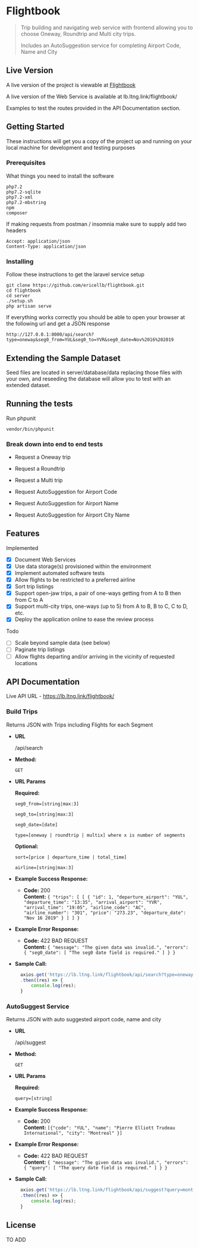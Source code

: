 # Flightbook

> Trip building and navigating web service with frontend allowing you to choose Oneway, Roundtrip and Multi city trips.
>
> Includes an AutoSuggestion service for completing Airport Code, Name and City

## Live Version

A live version of the project is viewable at [Flightbook](https://ericellb.github.io/flightbook/)

A live version of the Web Service is available at lb.ltng.link/flightbook/

Examples to test the routes provided in the API Documentation section.

## Getting Started

These instructions will get you a copy of the project up and running on your local machine for development and testing purposes

### Prerequisites

What things you need to install the software

```
php7.2
php7.2-sqlite
php7.2-xml
php7.2-mbstring
npm
composer
```

If making requests from postman / insomnia make sure to supply add two headers

```
Accept: application/json
Content-Type: application/json
```

### Installing

Follow these instructions to get the laravel service setup

```
git clone https://github.com/ericellb/flightbook.git
cd flightbook
cd server
./setup.sh
php artisan serve
```

If everything works correctly you should be able to open your browser at the following url and get a JSON response

```
http://127.0.0.1:8000/api/search?type=oneway&seg0_from=YUL&seg0_to=YVR&seg0_date=Nov%2016%202019
```

## Extending the Sample Dataset

Seed files are located in server/database/data replacing those files with your own, and reseeding the database will allow you to test with an extended dataset.

## Running the tests

Run phpunit

```
vendor/bin/phpunit
```

### Break down into end to end tests

- Request a Oneway trip

- Request a Roundtrip

- Request a Multi trip

- Request AutoSuggestion for Airport Code

- Request AutoSuggestion for Airport Name

- Request AutoSuggestion for Airport City Name

## Features

Implemented

- [x] Document Web Services
- [x] Use data storage(s) provisioned within the environment
- [x] Implement automated software tests
- [x] Allow flights to be restricted to a preferred airline
- [x] Sort trip listings
- [x] Support open-jaw trips, a pair of one-ways getting from A to B then from C to A
- [x] Support multi-city trips, one-ways (up to 5) from A to B, B to C, C to D, etc.
- [x] Deploy the application online to ease the review process

Todo

- [ ] Scale beyond sample data (see below)
- [ ] Paginate trip listings
- [ ] Allow flights departing and/or arriving in the vicinity of requested locations

## API Documentation

Live API URL - https://lb.ltng.link/flightbook/

### Build Trips

Returns JSON with Trips including Flights for each Segment

- **URL**

  /api/search

- **Method:**

  `GET`

- **URL Params**

  **Required:**

  `seg0_from=[string|max:3]`

  `seg0_to=[string|max:3]`

  `seg0_date=[date]`

  `type=[oneway | roundtrip | multix] where x is number of segments`

  **Optional:**

  `sort=[price | departure_time | total_time]`

  `airline=[string|max:3]`

* **Example Success Response:**

  - **Code:** 200 <br />
    **Content:** `{ "trips": [ [ { "id": 1, "departure_airport": "YUL", "departure_time": "13:35", "arrival_airport": "YVR", "arrival_time": "19:05", "airline_code": "AC", "airline_number": "301", "price": "273.23", "departure_date": "Nov 16 2019" } ] ] }`

- **Example Error Response:**

  - **Code:** 422 BAD REQUEST <br />
    **Content:** `{ "message": "The given data was invalid.", "errors": { "seg0_date": [ "The seg0 date field is required." ] } }`

* **Sample Call:**

  ```javascript
    axios.get('https://lb.ltng.link/flightbook/api/search?type=oneway&seg0_from=YUL&seg0_to=YVR&seg0_date=Nov-16-2019')
    .then((res) => {
    	console.log(res);
    }
  ```

### AutoSuggest Service

Returns JSON with auto suggested airport code, name and city

- **URL**

  /api/suggest

- **Method:**

  `GET`

- **URL Params**

  **Required:**

  `query=[string]`

* **Example Success Response:**

  - **Code:** 200 <br />
    **Content:** `[{"code": "YUL", "name": "Pierre Elliott Trudeau International", "city": "Montreal" }]`

- **Example Error Response:**

  - **Code:** 422 BAD REQUEST <br />
    **Content:** `{ "message": "The given data was invalid.", "errors": { "query": [ "The query date field is required." ] } }`

* **Sample Call:**

  ```javascript
    axios.get('https://lb.ltng.link/flightbook/api/suggest?query=montr')
    .then((res) => {
    	console.log(res);
    }
  ```

## License

TO ADD
